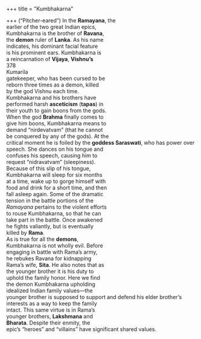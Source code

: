+++
title = "Kumbhakarna"

+++
(“Pitcher-eared”) In the **Ramayana**, the  
earlier of the two great Indian epics,  
Kumbhakarna is the brother of **Ravana**,  
the **demon** ruler of **Lanka**. As his name  
indicates, his dominant facial feature  
is his prominent ears. Kumbhakarna is  
a reincarnation of **Vijaya**, **Vishnu’s**  
378  
Kumarila  
gatekeeper, who has been cursed to be  
reborn three times as a demon, killed  
by the god Vishnu each time.  
Kumbhakarna and his brothers have  
performed harsh **asceticism** (**tapas**) in  
their youth to gain boons from the gods.  
When the god **Brahma** finally comes to  
give him boons, Kumbhakarna means to  
demand “nirdevatvam” (that he cannot  
be conquered by any of the gods). At the  
critical moment he is foiled by the **goddess Saraswati**, who has power over  
speech. She dances on his tongue and  
confuses his speech, causing him to  
request “nidravatvam” (sleepiness).  
Because of this slip of his tongue,  
Kumbhakarna will sleep for six months  
at a time, wake up to gorge himself with  
food and drink for a short time, and then  
fall asleep again. Some of the dramatic  
tension in the battle portions of the  
*Ramayana* pertains to the violent efforts  
to rouse Kumbhakarna, so that he can  
take part in the battle. Once awakened  
he fights valiantly, but is eventually  
killed by **Rama**.  
As is true for all the **demons**,  
Kumbhakarna is not wholly evil. Before  
engaging in battle with Rama’s army,  
he rebukes Ravana for kidnapping  
Rama’s wife, **Sita**. He also notes that as  
the younger brother it is his duty to  
uphold the family honor. Here we find  
the demon Kumbhakarna upholding  
idealized Indian family values—the  
younger brother is supposed to support and defend his elder brother’s  
interests as a way to keep the family  
intact. This same virtue is in Rama’s  
younger brothers, **Lakshmana** and  
**Bharata**. Despite their enmity, the  
epic’s “heroes” and “villains” have significant shared values.